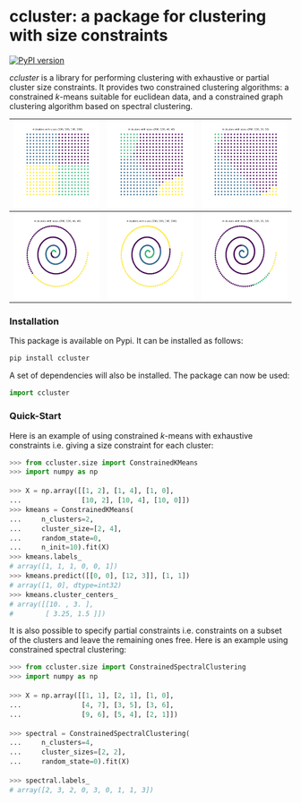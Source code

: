 # ccluster: a package for clustering with size constraints

[![PyPI version](https://badge.fury.io/py/ccluster.svg)](https://pypi.org/project/ccluster)

*ccluster* is a library for performing clustering with exhaustive or partial cluster size constraints. 
It provides two constrained clustering algorithms: a constrained *k*-means suitable for euclidean data, and a constrained graph clustering algorithm based on spectral clustering.

| ![k-means example 1](https://github.com/chakib401/ccluster/blob/main/source/_static/km1.png)             | ![k-means example 2](https://github.com/chakib401/ccluster/blob/main/source/_static/km2.png)             | ![k-means example 3](https://github.com/chakib401/ccluster/blob/main/source/_static/km3.png)            |
|----------------------------------------------------------|----------------------------------------------------------|---------------------------------------------------------|
| ![spectral clustering example 1](https://github.com/chakib401/ccluster/blob/main/source/_static/sc1.png) | ![spectral clustering example 2](https://github.com/chakib401/ccluster/blob/main/source/_static/sc2.png) | ![spectral clustering example 3](https://github.com/chakib401/ccluster/blob/main/source/_static/sc3.png) |

### Installation

This package is available on Pypi. It can be installed as follows:
```bash
pip install ccluster
```

A set of dependencies will also be installed. The package can now be used:

```python
import ccluster
```

### Quick-Start

Here is an example of using constrained $k$-means with exhaustive constraints i.e. giving a size constraint for each cluster:

 ```python
>>> from ccluster.size import ConstrainedKMeans
>>> import numpy as np

>>> X = np.array([[1, 2], [1, 4], [1, 0],
...               [10, 2], [10, 4], [10, 0]])
>>> kmeans = ConstrainedKMeans(
...     n_clusters=2,
...     cluster_size=[2, 4],
...     random_state=0,
...     n_init=10).fit(X)
>>> kmeans.labels_
# array([1, 1, 1, 0, 0, 1])  
>>> kmeans.predict([[0, 0], [12, 3]], [1, 1])
# array([1, 0], dtype=int32)  
>>> kmeans.cluster_centers_
# array([[10. , 3. ],  
#        [ 3.25, 1.5 ]])  
```  

It is also possible to specify partial constraints i.e. constraints on a subset of the clusters and leave the remaining ones free. Here is an example using constrained spectral clustering:

 ```python
>>> from ccluster.size import ConstrainedSpectralClustering
>>> import numpy as np

>>> X = np.array([[1, 1], [2, 1], [1, 0],
...               [4, 7], [3, 5], [3, 6],
...               [9, 6], [5, 4], [2, 1]])

>>> spectral = ConstrainedSpectralClustering(
...     n_clusters=4, 
...     cluster_sizes=[2, 2],
...     random_state=0).fit(X)

>>> spectral.labels_
# array([2, 3, 2, 0, 3, 0, 1, 1, 3])

```

